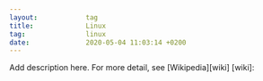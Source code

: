 ```yaml
---
layout:            tag
title:             Linux
tag:               linux
date:              2020-05-04 11:03:14 +0200
---
```

Add description here.
For more detail, see [Wikipedia][wiki]
[wiki]:
